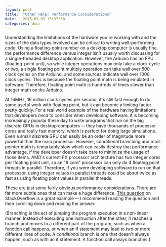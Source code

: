 ```yaml
---
layout: post
title:  "Other Help: Performance Considerations"
date:   2015-07-08 15:37:30
categories: docs
---
```


Understanding the limitations of the hardware you're working with and the sizes of the data types involved can be critical to writing well-performing code. Using a floating-point number on a desktop computer is usually fine, the performance difference versus integer isn't usually worth discussing for a single-threaded desktop application. However, the Arduino has no FPU (floating-point unit), so while integer operations may only take a clock cycle or two, a single floating point multiply operation can take well over 500 clock cycles on the Arduino, and some sources indicate well over 1000 clock cycles. This is because the floating point math is being emulated in software. Therefore, floating point math is hundreds of times slower than integer math on the Arduino.

At 16MHz, 16 million clock cycles per second, it's still fast enough to do some useful work with floating point, but it can become a limiting factor pretty quickly. For a real world example of the hardware having limitations that developers *need* to consider when developing software, it is becoming increasingly popular these day to write programs that run on the big discrete GPUs in desktop computers -- they have thousands of processor cores and really fast memory, which is perfect for doing large simulations. Even a small discrete GPU can easily be an order of magnitude more powerful than the main processor. However, conditional branching and most pointer math is remarkably slow which can easily destroy that performance advantage, if the developer doesn't take care to minimize the usage of those items. AMD's current FX processor architecture has two integer cores per floating point unit, so an "8 core" processor can only do 4 floating point threads in parallel. Therefore, if you were developing software to run on that processor, using integer values in parallel threads could be about twice as fast as using floating point values in parallel threads.

These are just some fairly obvious performance considerations. There are far more subtle ones that can make a huge difference. [This question](http://stackoverflow.com/questions/11227809/why-is-processing-a-sorted-array-faster-than-an-unsorted-array) on StackOverflow is a great example -- I recommend reading the question and then scrolling down and reading the answer.

(Branching is the act of jumping the program execution in a non-linear manner. Instead of executing one instruction after the other, it reaches a branch and moves to a different part of the program, such as when a function call happens, or when an if statement may lead to two or more different lines of code. A *conditional* branch is one that doesn't always happen, such as with an if statement. A function call always branches.)
